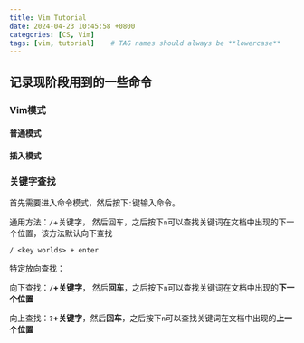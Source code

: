 ```yaml
---
title: Vim Tutorial
date: 2024-04-23 10:45:58 +0800
categories: [CS, Vim]
tags: [vim, tutorial]    # TAG names should always be **lowercase**
---
```


## 记录现阶段用到的一些命令

### Vim模式

#### 普通模式

#### 插入模式



### 关键字查找

首先需要进入命令模式，然后按下`:`键输入命令。

通用方法：`/`+关键字， 然后回车，之后按下`n`可以查找关键词在文档中出现的下一个位置，该方法默认向下查找

``` 
/ <key worlds> + enter
```

特定放向查找：

向下查找：**`/`+关键字**， 然后**回车**，之后按下`n`可以查找关键词在文档中出现的**下一个位置**

向上查找：**`?`+关键字**，然后**回车**，之后按下`n`可以查找关键词在文档中出现的**上一个位置**
